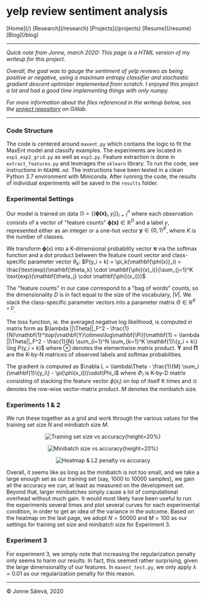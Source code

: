 # yelp review sentiment analysis

</div>

<thead>

<tr>

  <td>[Home](/)</td>

  <td>[Research](/research)</td>

  <td>[Projects](/projects)</td>

  <td>[Resume](/resume)</td>

  <td>[Blog](/blog)</td>

</tr>

</thead>

---

*Quick note from Jonne, march 2020: This page is a HTML version of my writeup for this project.*

*Overall, the goal was to gauge the sentiment of yelp reviews as being positive or negative, using a maximum entropy classifier and stochastic gradient descent optimizer implemented from scratch. I enjoyed this project a lot and had a good time implementing things with only numpy.*

*For more information about the files referenced in the writeup below, see the [project repository](https://gitlab.com/jonnesaleva/maxent-sgd-from-scratch) on Gitlab.*

---

### Code Structure

The code is centered around `maxent.py` which contains the logic to fit the MaxEnt model and classify examples. The experiments are located in `exp1_exp2_grid.py` as well as `exp3.py`. Feature extraction is done in `extract_features.py` and leverages the `sklearn` library. To run the code, see instructions in `README.md`. The instructions have been tested in a clean Python 3.7 environment with Miniconda. After running the code, the results of individual experiments will be saved in the `results` folder.

### Experimental Settings

Our model is trained on data $\mathbb{D} = \{(\mathbf{\phi(x)}_i, y_i)\}_{i=1}^n$ where each observation consists of a vector of "feature counts" $\mathbf{\phi(x)} \in \mathbb{R}^D$ and a label $y$, represented either as an integer or a one-hot vector $\mathbf{y} \in \{0,1\}^K$, where $K$ is the number of classes.

We transform $\mathbf{\phi}(x)$ into a K-dimensional probability vector $\mathbf{\pi}$ via the $\text{softmax}$ function and a dot product between the feature count vector and class-specific parameter vector $\theta_k$: $P(y_i = k) = \pi_k(\mathbf{\phi(x)}_i) = \frac{\text{exp}(\mathbf{\theta_k} \cdot \mathbf{\phi}(x)_i)}{\sum_{j=1}^K \text{exp}(\mathbf{\theta_j} \cdot \mathbf{\phi}(x_i))}$

The "feature counts" in our case correspond to a "bag of words" counts, so the dimensionality $D$ is in fact equal to the size of the vocabulary, $|V|$. We stack the class-specific parameter vectors into a parameter matrix $\Theta \in \mathbb{R}^{K \times D}$.

The loss function, ie. the averaged negative log likelihood, is computed in matrix form as $\lambda ||\Theta||_F^2 - \frac{1}{N}\mathbf{1}^\top(\mathbf{Y}\otimes\log\mathbf{\Pi})\mathbf{1} = \lambda ||\Theta||_F^2 - \frac{1}{N} \sum_{i=1}^N \sum_{k=1}^K \mathbf{1}\{y_i = k\} \log P(y_i = k)$ where $\otimes$ denotes the elementwise matrix product. $\mathbf{Y}$ and $\mathbf{\Pi}$ are the K-by-N matrices of observed labels and softmax probabilities.

The gradient is computed as $\nabla L = \lambda\Theta - \frac{1}{M} \sum_i (\mathbf{1}\{y_i\} - \pi(\phi(x_i)))\odot\Phi_i$ where $\Phi_i$ is K-by-D matrix consisting of stacking the feature vector $\phi(x_i)$ on top of itself K times and $\odot$ denotes the row-wise vector-matrix product. $M$ denotes the minibatch size.

### Experiments 1 & 2

We run these together as a grid and work through the various values for the training set size $N$ and minibatch size $M$. 

<center>

![Training set size vs accuracy](../static/img/training_set_size_vs_accuracy.png){height=20%}

![Minibatch size vs accuracy](../static/img/minibatch_size_vs_accuracy.png){height=20%}

![Heatmap & L2 penalty vs accuracy](../static/img/heatmap_l2_combined.png)

</center>

Overall, it seems like as long as the minibatch is not too small, and we take a large enough set as our training set (say, 1000 to 10000 samples), we gain all the accuracy we can, at least as measured on the development set. Beyond that, larger minibatches simply cause a lot of computational overhead without much gain. It would most likely have been useful to run the experiments several times and plot several curves for each experimental condition, in order to get an idea of the variance in the outcome. Based on the heatmap on the last page, we adopt $N=50000$ and $M=100$ as our settings for training set size and minibatch size for Experiment 3.

### Experiment 3

For experiment 3, we simply note that increasing the regularization penalty only seems to harm our results. In fact, this seemed rather surprising, given the large dimensionality of our features. In `maxent_test.py`, we only apply $\lambda = 0.01$ as our regularization penalty for this reason.

---

<tfoot>

<tr>

  <td>© Jonne Sälevä, 2020</td>

</tr>

</tfoot>
